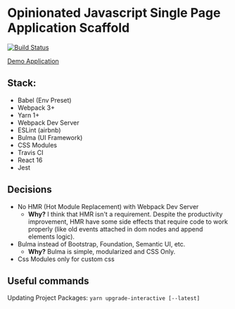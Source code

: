 # Opinionated Javascript Single Page Application Scaffold

[![Build Status](https://travis-ci.org/jeantoledo/jfront.svg?branch=master)](https://travis-ci.org/jeantoledo/jfront)

[Demo Application](https://jeantoledo.github.io/jfront/)

## Stack:

- Babel (Env Preset)
- Webpack 3+
- Yarn 1+
- Webpack Dev Server
- ESLint (airbnb)
- Bulma (UI Framework)
- CSS Modules
- Travis CI
- React 16
- Jest

## Decisions

- No HMR (Hot Module Replacement) with Webpack Dev Server
  - **Why?** I think that HMR isn't a requirement. Despite the productivity improvement, HMR have some side effects that require code to work properly (like old events attached in dom nodes and append elements logic).
- Bulma instead of Bootstrap, Foundation, Semantic UI, etc.
  - **Why?** Bulma is simple, modularized and CSS Only.
- Css Modules only for custom css

## Useful commands

Updating Project Packages: `yarn upgrade-interactive [--latest]`

